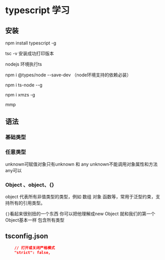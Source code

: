 # typescript 学习

## 安装
npm install typescript -g

tsc -v 安装成功打印版本

nodejs 环境执行ts

npm i @types/node --save-dev （node环境支持的依赖必装）

npm i ts-node --g

npm i xmzs -g

mmp


## 语法
### 基础类型

### 任意类型
unknown可赋值对象只有unknown 和 any
unknown不能调用对象属性和方法 any可以

### Object 、object、{}
object 代表所有非值类型的类型，例如 数组 对象 函数等，常用于泛型约束，支持所有的引用类型。

`{}`看起来很别扭的一个东西 你可以把他理解成new Object 就和我们的第一个Object基本一样 包含所有类型




## tsconfig.json
```json
    // 打开或关闭严格模式
    "strict": false,   
```
